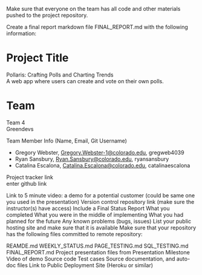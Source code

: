 Make sure that everyone on the team has all code and other materials pushed to the project repository.

Create a final report markdown file FINAL_REPORT.md with the following information:

# Project Title
Pollaris: Crafting Polls and Charting Trends  
A web app where users can create and vote on their own polls.

# Team 
Team 4  
Greendevs

Team Member Info (Name, Email, Git Username)
* Gregory Webster, Gregory.Webster-1@colorado.edu, gregweb4039
* Ryan Sansbury, Ryan.Sansbury@colorado.edu, ryansansbury
* Catalina Escalona, Catalina.Escalona@colorado.edu, catalinaescalona


Project tracker link  
enter github link  

Link to 5 minute video: a demo for a potential customer (could be same one you used in the presentation)
Version control repository link (make sure the instructor(s) have access)
Include a Final Status Report
What you completed
What you were in the middle of implementing
What you had planned for the future
Any known problems (bugs, issues)
List your public hosting site and make sure that it is available
Make sure that your repository has the following files committed to remote repository:

REAMDE.md
WEEKLY_STATUS.md
PAGE_TESTING.md
SQL_TESTING.md
FINAL_REPORT.md
Project presentation files from Presentation Milestone
Video of demo
Source code
Test cases
Source documentation, and auto-doc files
Link to Public Deployment Site (Heroku or similar)
